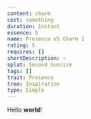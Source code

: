 ```yaml
---
content: charm
cost: something
duration: Instant
essence: 5
name: Presence e5 Charm 1
rating: 5
requires: []
shortDescription: ~
splat: Second Sunrise
tags: []
trait: Presence
tree: Inspiration
type: Simple
---
```


Hello **world**!
